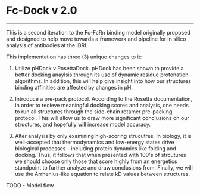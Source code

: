 # Fc-Dock v 2.0
---
This is a second iteration to the Fc-FcRn binding model originally proposed and designed to help move towards a framework and pipeline for in silico analysis of antibodies at the IBRI.

This implementation has three (3) unique changes to it:

1. Utilize pHDock v RosettaDock. pHDock has been shown to provide a better docking anaylsis through its use of dynamic residue protonation algorithms. In addition, this will help give insight into how our structures binding affinities are affected by changes in pH.

2. Introduce a pre-pack protocol. According to the Rosetta documentation, in order to recieve meaningful docking scores and analysis, one needs to run all structures through the side-chain rotamer pre-packing protocol. This will allow us to draw  more significant conclusions on our structures, and hopefully will increase model accuracy.

3. Alter analysis by only examining high-scoring strucutres. In biology, it is well-accepted that thermodynamics and low-energy states drive biological processes - including protein dynamics like folding and docking. Thus, it follows that when presented with 100's of strcutures we should choose only those that score highly from an energetics standpoint to further analyze and draw conclusions from. Finally, we will use the Arrhenius-like equation to relate kD values between structures.


TODO - Model flow
